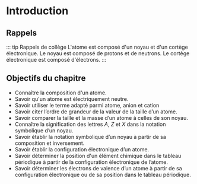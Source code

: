 # Introduction

## Rappels

::: tip Rappels de collège
L'atome est composé d'un noyau et d'un cortège électronique. Le noyau est composé de protons et de neutrons. Le cortège électronique est composé d'électrons.
:::

## Objectifs du chapitre

- Connaître la composition d'un atome.
- Savoir qu'un atome est électriquement neutre.
- Savoir utiliser le terme adapté parmi atome, anion et cation
- Savoir citer l’ordre de grandeur de la valeur de la taille d’un atome.
- Savoir comparer la taille et la masse d’un atome à celles de son noyau.
- Connaître la signification des lettres $A$, $Z$ et $X$ dans la notation symbolique d’un noyau.
- Savoir établir la notation symbolique d’un noyau à partir de sa composition et inversement.
- Savoir établir la configuration électronique d’un atome.
- Savoir déterminer la position d'un élément chimique dans le tableau périodique à partir de la configuration électronique de l’atome.
- Savoir déterminer les électrons de valence d’un atome à partir de sa configuration électronique ou de sa position dans le tableau périodique.
